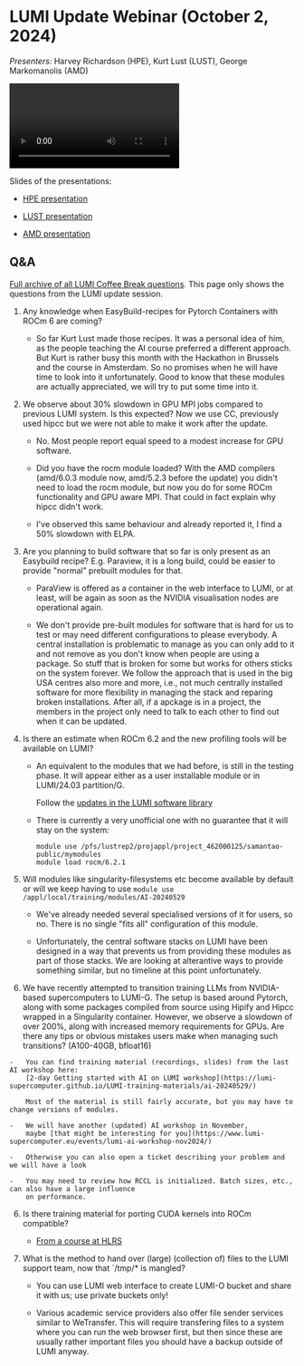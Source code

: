 # LUMI Update Webinar (October 2, 2024)

*Presenters:* Harvey Richardson (HPE), Kurt Lust (LUST), George Markomanolis (AMD)

<video src="https://462000265.lumidata.eu/user-coffee-breaks/recordings/20241002-user-coffee-break-LUMI-update.mp4" controls="controls">
</video>

Slides of the presentations:

-   [HPE presentation](https://462000265.lumidata.eu/user-coffee-breaks/files/20241002-user-coffe-break-LUMI-update-HPE.pdf)

-   [LUST presentation](https://462000265.lumidata.eu/user-coffee-breaks/files/20241002-user-coffe-break-LUMI-update-LUST.pdf)

-   [AMD presentation](https://462000265.lumidata.eu/user-coffee-breaks/files/20241002-user-coffe-break-LUMI-update-AMD.pdf)


## Q&A

[Full archive of all LUMI Coffee Break questions](https://hackmd.io/@lust/coffeearchive#). This page only shows the 
questions from the LUMI update session.


1.  Any knowledge when EasyBuild-recipes for Pytorch Containers with ROCm 6 are coming?

    -   So far Kurt Lust made those recipes. It was a personal idea of him, as the people 
        teaching the AI course preferred a different approach. But Kurt is rather busy this month 
        with the Hackathon in Brussels and the course in Amsterdam. 
        So no promises when he will have time to look into it unfortunately. 
        Good to know that these modules are actually appreciated, we will try to put some time into it.

2.  We observe about 30% slowdown in GPU MPI jobs compared to previous LUMI system. 
    Is this expected? Now we use CC, previously used hipcc but we were not able to make 
    it work after the update.
  
    -   No. Most people report equal speed to a modest increase for GPU software.
 
    -   Did you have the rocm module loaded? With the AMD compilers (amd/6.0.3 module now, amd/5.2.3 before the update) you didn't need to load the rocm module, but now you do for some ROCm functionality and GPU aware MPI. That could in fact explain why hipcc didn't work.

    -   I've observed this same behaviour and already reported it, I find a 50% slowdown with ELPA.



3.  Are you planning to build software that so far is only present as an Easybuild recipe? 
    E.g. Paraview, it is a long build, could be easier to provide "normal" prebuilt modules for that.

    -   ParaView is offered as a container in the web interface to LUMI, or at least, 
        will be again as soon as the NVIDIA visualisation nodes are operational again.

    -   We don't provide pre-built modules for software that is hard for us to test or 
        may need different configurations to please everybody. A central installation is 
        problematic to manage as you can only add to it and not remove as you don't know when 
        people are using a package. So stuff that is broken for some but works for others 
        sticks on the system forever. We follow the approach that is used in the big USA 
        centres also more and more, i.e., not much centrally installed software for more 
        flexibility in managing the stack and reparing broken installations. After all, 
        if a apckage is in a project, the members in the project only need to talk to 
        each other to find out when it can be updated.

4. Is there an estimate when ROCm 6.2 and the new profiling tools will be available on LUMI?

    -   An equivalent to the modules that we had before, is still in the testing phase.
        It will appear either as a user installable module or in LUMI/24.03 partition/G.

        Follow the [updates in the LUMI software library](https://lumi-supercomputer.github.io/LUMI-EasyBuild-docs/whats_new/)

    -   There is currently a very unofficial one with no guarantee that it will stay on the system:
  
        ```
        module use /pfs/lustrep2/projappl/project_462000125/samantao-public/mymodules
        module load rocm/6.2.1
        ```

5.  Will modules like singularity-filesystems etc become available by default or will we 
    keep having to use `module use /appl/local/training/modules/AI-20240529`

    -   We've already needed several specialised versions of it for users, so no. 
        There is no single "fits all" configuration of this module.

    -   Unfortunately, the central software stacks on LUMI have been designed in a way that 
        prevents us from providing these modules as part of those stacks. We are looking at 
        alterantive ways to provide something similar, but no timeline at this point unfortunately.

6.   We have recently attempted to transition training LLMs from NVIDIA-based supercomputers to LUMI-G. 
     The setup is based around Pytorch, along with some packages compiled from source using Hipify and 
     Hipcc wrapped in a Singularity container. However, we observe a slowdown of over 200%, 
     along with increased memory requirements for GPUs. Are there any tips or obvious mistakes 
     users make when managing such transitions? (A100-40GB, bfloat16)

    -   You can find training material (recordings, slides) from the last AI workshop here: 
        [2-day Getting started with AI on LUMI workshop](https://lumi-supercomputer.github.io/LUMI-training-materials/ai-20240529/)

        Most of the material is still fairly accurate, but you may have to change versions of modules.

    -   We will have another (updated) AI workshop in November, 
        maybe [that might be interesting for you](https://www.lumi-supercomputer.eu/events/lumi-ai-workshop-nov2024/)

    -   Otherwise you can also open a ticket describing your problem and we will have a look

    -   You may need to review how RCCL is initialized. Batch sizes, etc., can also have a large influence
        on performance.

6.  Is there training material for porting CUDA kernels into ROCm compatible?

    - [From a course at HLRS](https://fs.hlrs.de/projects/par/events/2024/GPU-AMD/day2/07.%20Porting%20Applications%20to%20HIP%20-%20Local.pdf#:~:text=%E2%80%A2%20Hipify-perl%20and%20hipify-clang%20can%20both)

8.  What is the method to hand over (large) (collection of) files to the LUMI support team, now that `/tmp/* is mangled?
 
    -   You can use LUMI web interface to create LUMI-O bucket and share it with us; use private buckets only!

    -   Various academic service providers also offer file sender services similar to WeTransfer. This will require
        transfering files to a system where you can run the web browser first, but then since these are usually
        rather important files you should have a backup outside of LUMI anyway.
